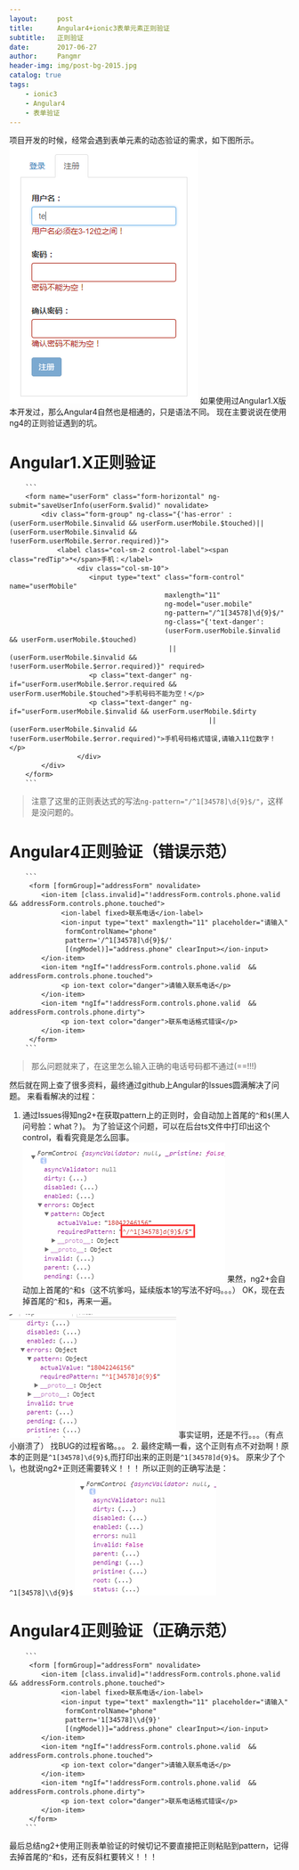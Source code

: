 ```yaml
---
layout:     post
title:      Angular4+ionic3表单元素正则验证
subtitle:   正则验证
date:       2017-06-27
author:     Pangmr
header-img: img/post-bg-2015.jpg
catalog: true
tags:
    - ionic3
    - Angular4
    - 表单验证
---
```


项目开发的时候，经常会遇到表单元素的动态验证的需求，如下图所示。
![Alt ](/img/2017062701.png)
如果使用过Angular1.X版本开发过，那么Angular4自然也是相通的，只是语法不同。
现在主要说说在使用ng4的正则验证遇到的坑。

# Angular1.X正则验证
        ```
        <form name="userForm" class="form-horizontal" ng-submit="saveUserInfo(userForm.$valid)" novalidate>
            <div class="form-group" ng-class="{'has-error' :(userForm.userMobile.$invalid && userForm.userMobile.$touched)||(userForm.userMobile.$invalid && !userForm.userMobile.$error.required)}">
                <label class="col-sm-2 control-label"><span class="redTip">*</span>手机：</label>
                     <div class="col-sm-10">
                        <input type="text" class="form-control" name="userMobile"
                                           maxlength="11"
                                           ng-model="user.mobile"
                                           ng-pattern="/^1[34578]\d{9}$/"
                                           ng-class="{'text-danger':
                                           (userForm.userMobile.$invalid && userForm.userMobile.$touched)
                                            ||(userForm.userMobile.$invalid && !userForm.userMobile.$error.required)}" required>
                        <p class="text-danger" ng-if="userForm.userMobile.$error.required && userForm.userMobile.$touched">手机号码不能为空！</p>
                        <p class="text-danger" ng-if="userForm.userMobile.$invalid && userForm.userMobile.$dirty
                                                      || (userForm.userMobile.$invalid && !userForm.userMobile.$error.required)">手机号码格式错误,请输入11位数字！</p>
                     </div>
            </div>
        </form>
        ```

   
> 注意了这里的正则表达式的写法`ng-pattern="/^1[34578]\d{9}$/"`，这样是没问题的。

# Angular4正则验证（错误示范）
        ```
         <form [formGroup]="addressForm" novalidate>
            <ion-item [class.invalid]="!addressForm.controls.phone.valid  && addressForm.controls.phone.touched">
                 <ion-label fixed>联系电话</ion-label>
                 <ion-input type="text" maxlength="11" placeholder="请输入"
                  formControlName="phone" 
                  pattern='/^1[34578]\d{9}$/'
                  [(ngModel)]="address.phone" clearInput></ion-input>
            </ion-item>
            <ion-item *ngIf="!addressForm.controls.phone.valid  && addressForm.controls.phone.touched">
                 <p ion-text color="danger">请输入联系电话</p>
            </ion-item>
            <ion-item *ngIf="!addressForm.controls.phone.valid  && addressForm.controls.phone.dirty">
                 <p ion-text color="danger">联系电话格式错误</p>
            </ion-item>
         </form>
        ```

> 那么问题就来了，在这里怎么输入正确的电话号码都不通过(==!!!)


然后就在网上查了很多资料，最终通过github上Angular的Issues圆满解决了问题。
来看看解决的过程：
1. 通过Issues得知ng2+在获取pattern上的正则时，会自动加上首尾的`^`和`$`(黑人问号脸：what？)。
为了验证这个问题，可以在后台ts文件中打印出这个control，看看究竟是怎么回事。
![Alt ](/img/2017062702.png)
果然，ng2+会自动加上首尾的`^`和`$`（这不坑爹吗，延续版本1的写法不好吗。。。）
OK，现在去掉首尾的`^`和`$`，再来一遍。

![Alt ](/img/2017062703.png)
事实证明，还是不行。。。（有点小崩溃了）
找BUG的过程省略。。。
2. 最终定睛一看，这个正则有点不对劲啊！原本的正则是`^1[34578]\d{9}$`,而打印出来的正则是`^1[34578]d{9}$`。
原来少了个\，也就说ng2+正则还需要转义！！！
所以正则的正确写法是：`^1[34578]\\d{9}$`
![Alt ](/img/2017062704.png)

# Angular4正则验证（正确示范）
        ```
         <form [formGroup]="addressForm" novalidate>
            <ion-item [class.invalid]="!addressForm.controls.phone.valid  && addressForm.controls.phone.touched">
                 <ion-label fixed>联系电话</ion-label>
                 <ion-input type="text" maxlength="11" placeholder="请输入"
                  formControlName="phone" 
                  pattern='1[34578]\\d{9}'
                  [(ngModel)]="address.phone" clearInput></ion-input>
            </ion-item>
            <ion-item *ngIf="!addressForm.controls.phone.valid  && addressForm.controls.phone.touched">
                 <p ion-text color="danger">请输入联系电话</p>
            </ion-item>
            <ion-item *ngIf="!addressForm.controls.phone.valid  && addressForm.controls.phone.dirty">
                 <p ion-text color="danger">联系电话格式错误</p>
            </ion-item>
         </form>
        ```
        
        
最后总结ng2+使用正则表单验证的时候切记不要直接把正则粘贴到pattern，记得去掉首尾的`^`和`$`，还有反斜杠要转义！！！








    
































